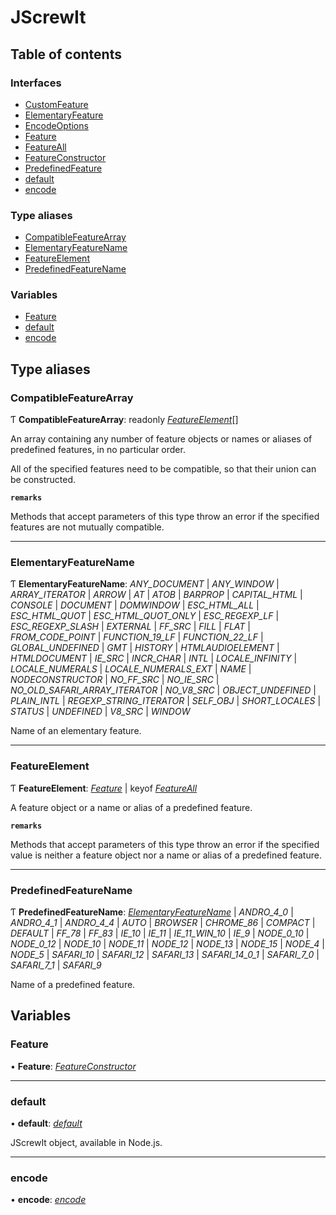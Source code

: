 # JScrewIt

## Table of contents

### Interfaces

- [CustomFeature](interfaces/customfeature.md)
- [ElementaryFeature](interfaces/elementaryfeature.md)
- [EncodeOptions](interfaces/encodeoptions.md)
- [Feature](interfaces/feature.md)
- [FeatureAll](interfaces/featureall.md)
- [FeatureConstructor](interfaces/featureconstructor.md)
- [PredefinedFeature](interfaces/predefinedfeature.md)
- [default](interfaces/default.md)
- [encode](interfaces/encode.md)

### Type aliases

- [CompatibleFeatureArray](README.md#compatiblefeaturearray)
- [ElementaryFeatureName](README.md#elementaryfeaturename)
- [FeatureElement](README.md#featureelement)
- [PredefinedFeatureName](README.md#predefinedfeaturename)

### Variables

- [Feature](README.md#feature)
- [default](README.md#default)
- [encode](README.md#encode)

## Type aliases

### CompatibleFeatureArray

Ƭ **CompatibleFeatureArray**: readonly [*FeatureElement*](README.md#featureelement)[]

An array containing any number of feature objects or names or aliases of predefined features, in
no particular order.

All of the specified features need to be compatible, so that their union can be constructed.

**`remarks`** 

Methods that accept parameters of this type throw an error if the specified features are not
mutually compatible.

___

### ElementaryFeatureName

Ƭ **ElementaryFeatureName**: *ANY_DOCUMENT* \| *ANY_WINDOW* \| *ARRAY_ITERATOR* \| *ARROW* \| *AT* \| *ATOB* \| *BARPROP* \| *CAPITAL_HTML* \| *CONSOLE* \| *DOCUMENT* \| *DOMWINDOW* \| *ESC_HTML_ALL* \| *ESC_HTML_QUOT* \| *ESC_HTML_QUOT_ONLY* \| *ESC_REGEXP_LF* \| *ESC_REGEXP_SLASH* \| *EXTERNAL* \| *FF_SRC* \| *FILL* \| *FLAT* \| *FROM_CODE_POINT* \| *FUNCTION_19_LF* \| *FUNCTION_22_LF* \| *GLOBAL_UNDEFINED* \| *GMT* \| *HISTORY* \| *HTMLAUDIOELEMENT* \| *HTMLDOCUMENT* \| *IE_SRC* \| *INCR_CHAR* \| *INTL* \| *LOCALE_INFINITY* \| *LOCALE_NUMERALS* \| *LOCALE_NUMERALS_EXT* \| *NAME* \| *NODECONSTRUCTOR* \| *NO_FF_SRC* \| *NO_IE_SRC* \| *NO_OLD_SAFARI_ARRAY_ITERATOR* \| *NO_V8_SRC* \| *OBJECT_UNDEFINED* \| *PLAIN_INTL* \| *REGEXP_STRING_ITERATOR* \| *SELF_OBJ* \| *SHORT_LOCALES* \| *STATUS* \| *UNDEFINED* \| *V8_SRC* \| *WINDOW*

Name of an elementary feature.

___

### FeatureElement

Ƭ **FeatureElement**: [*Feature*](README.md#feature) \| keyof [*FeatureAll*](interfaces/featureall.md)

A feature object or a name or alias of a predefined feature.

**`remarks`** 

Methods that accept parameters of this type throw an error if the specified value is neither a
feature object nor a name or alias of a predefined feature.

___

### PredefinedFeatureName

Ƭ **PredefinedFeatureName**: [*ElementaryFeatureName*](README.md#elementaryfeaturename) \| *ANDRO_4_0* \| *ANDRO_4_1* \| *ANDRO_4_4* \| *AUTO* \| *BROWSER* \| *CHROME_86* \| *COMPACT* \| *DEFAULT* \| *FF_78* \| *FF_83* \| *IE_10* \| *IE_11* \| *IE_11_WIN_10* \| *IE_9* \| *NODE_0_10* \| *NODE_0_12* \| *NODE_10* \| *NODE_11* \| *NODE_12* \| *NODE_13* \| *NODE_15* \| *NODE_4* \| *NODE_5* \| *SAFARI_10* \| *SAFARI_12* \| *SAFARI_13* \| *SAFARI_14_0_1* \| *SAFARI_7_0* \| *SAFARI_7_1* \| *SAFARI_9*

Name of a predefined feature.

## Variables

### Feature

• **Feature**: [*FeatureConstructor*](interfaces/featureconstructor.md)

___

### default

• **default**: [*default*](README.md#default)

JScrewIt object, available in Node.js.

___

### encode

• **encode**: [*encode*](README.md#encode)
